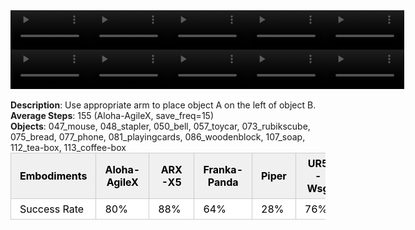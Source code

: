 <!DOCTYPE html>
<html lang="en">
<body>
    <div style="display: flex;">
        <video src="./task_video_clean/place_a2b_left/aloha-agilex_head.mp4" controls loop muted autoplay style="width: 25%;"></video>
        <video src="./task_video_clean/place_a2b_left/franka-panda_head.mp4" controls loop muted autoplay style="width: 25%;"></video>
        <video src="./task_video_clean/place_a2b_left/ARX-X5_head.mp4" controls loop muted autoplay style="width: 25%;"></video>
        <video src="./task_video_clean/place_a2b_left/piper_head.mp4" controls loop muted autoplay style="width: 25%;"></video>
        <video src="./task_video_clean/place_a2b_left/ur5-wsg_head.mp4" controls loop muted autoplay style="width: 25%;"></video>
    </div>
    <div style="display: flex;">
        <video src="./task_video_clean/place_a2b_left/aloha-agilex_world.mp4" controls loop muted autoplay style="width: 25%;"></video>
        <video src="./task_video_clean/place_a2b_left/franka-panda_world.mp4" controls loop muted autoplay style="width: 25%;"></video>
        <video src="./task_video_clean/place_a2b_left/ARX-X5_world.mp4" controls loop muted autoplay style="width: 25%;"></video>
        <video src="./task_video_clean/place_a2b_left/piper_world.mp4" controls loop muted autoplay style="width: 25%;"></video>
        <video src="./task_video_clean/place_a2b_left/ur5-wsg_world.mp4" controls loop muted autoplay style="width: 25%;"></video>
    </div>
    <br><b>Description</b>: Use appropriate arm to place object A on the left of object B.<br>
    <b>Average Steps</b>: 155 (Aloha-AgileX, save_freq=15)<br>
    <b>Objects</b>: 047_mouse, 048_stapler, 050_bell, 057_toycar, 073_rubikscube, 075_bread, 077_phone, 081_playingcards, 086_woodenblock, 107_soap, 112_tea-box, 113_coffee-box<br>
    <table style="margin:0 auto;border-collapse:collapse;width:auto;min-width:180px;background-color:white;">
        <thead>
            <tr style="background:#f0f0f0;">
                <th style="border:1px solid #ccc;padding:6px 14px;color:black;">Embodiments</th>
                <th style="border:1px solid #ccc;padding:6px 14px;color:black;">Aloha-AgileX</th>
                <th style="border:1px solid #ccc;padding:6px 14px;color:black;">ARX-X5</th>
                <th style="border:1px solid #ccc;padding:6px 14px;color:black;">Franka-Panda</th>
                <th style="border:1px solid #ccc;padding:6px 14px;color:black;">Piper</th>
                <th style="border:1px solid #ccc;padding:6px 14px;color:black;">UR5-Wsg</th>
            </tr>
        </thead>
        <tbody>
            <tr style="background:white;">
                <td style="border:1px solid #ccc;padding:6px 14px;color:black;">Success Rate</td>
                <td style="border:1px solid #ccc;padding:6px 14px;color:black;">80%</td>
                <td style="border:1px solid #ccc;padding:6px 14px;color:black;">88%</td>
                <td style="border:1px solid #ccc;padding:6px 14px;color:black;">64%</td>
                <td style="border:1px solid #ccc;padding:6px 14px;color:black;">28%</td>
                <td style="border:1px solid #ccc;padding:6px 14px;color:black;">76%</td>
            </tr>
        </tbody>
    </table>
</body>
</html>
